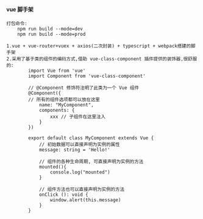 #### vue 脚手架

    打包命令:
        npm run build --mode=dev
        npm run build --mode=prod

    1.vue + vue-router+vuex + axios(二次封装) + typescript + webpack搭建的脚手架
    2.采用了基于类的组件的编码方式,借助 vue-class-component 插件提供的装饰器,很舒服的:
            import Vue from 'vue'
            import Component from 'vue-class-component'

            // @Component 修饰符注明了此类为一个 Vue 组件
            @Component({
            // 所有的组件选项都可以放在这里
                name: "MyComponent",
                components: {
                    xxx // 子组件在这里注入
                }
            })

            export default class MyComponent extends Vue {
                // 初始数据可以直接声明为实例的属性
                message: string = 'Hello!'

                // 组件的各种生命周期, 可直接声明为实例的方法
                mounted(){
                    console.log("mounted")
                }

                // 组件方法也可以直接声明为实例的方法
                onClick (): void {
                    window.alert(this.message)
                }
            }
